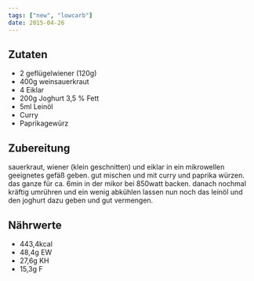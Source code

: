 ```yaml
---
tags: ["new", "lowcarb"]
date: 2015-04-26
---
```


## Zutaten
- 2 geflügelwiener (120g)
- 400g weinsauerkraut
- 4 Eiklar
- 200g Joghurt 3,5 % Fett
- 5ml Leinöl
- Curry
- Paprikagewürz

## Zubereitung
sauerkraut, wiener (klein geschnitten) und eiklar in ein mikrowellen geeignetes gefäß geben. gut mischen und mit curry und paprika würzen.
das ganze für ca. 6min in der mikor bei 850watt backen.
danach nochmal kräftig umrühren und ein wenig abkühlen lassen
nun noch das leinöl und den joghurt dazu geben und gut vermengen.

## Nährwerte
- 443,4kcal
- 48,4g EW
- 27,6g KH
- 15,3g F
